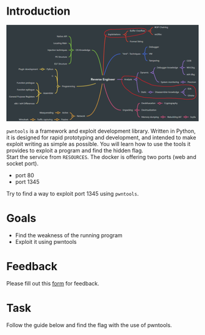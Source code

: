 # Introduction
![RE Overview](../images/overview.png)

```pwntools``` is a framework and exploit development library. Written in Python, it is designed for rapid prototyping and development, and intended to make exploit writing as simple as possible.
You will learn how to use the tools it provides to exploit a program and find the hidden flag. \
Start the service from ```RESOURCES```. The docker is offering two ports (web and socket port). 
- port 80
- port 1345

Try to find a way to exploit port 1345 using ```pwntools```.

# Goals
- Find the weakness of the running program
- Exploit it using pwntools

# Feedback
Please fill out this [form](https://docs.google.com/forms/d/e/1FAIpQLSe5OcQcmF7IK2Q44XD1XX9D7V7ZLHmFzhJYAypDVR0Hf1H2MQ/viewform?usp=sf_link) for feedback.

# Task
Follow the guide below and find the flag with the use of pwntools.